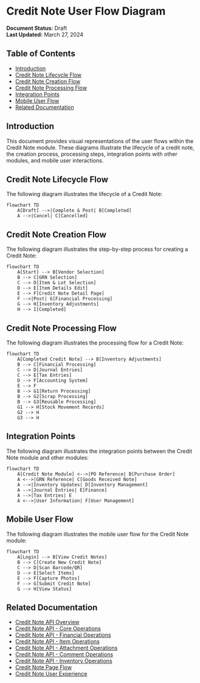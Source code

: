 # Credit Note User Flow Diagram

**Document Status:** Draft  
**Last Updated:** March 27, 2024

## Table of Contents
- [Introduction](#introduction)
- [Credit Note Lifecycle Flow](#credit-note-lifecycle-flow)
- [Credit Note Creation Flow](#credit-note-creation-flow)
- [Credit Note Processing Flow](#credit-note-processing-flow)
- [Integration Points](#integration-points)
- [Mobile User Flow](#mobile-user-flow)
- [Related Documentation](#related-documentation)

## Introduction

This document provides visual representations of the user flows within the Credit Note module. These diagrams illustrate the lifecycle of a credit note, the creation process, processing steps, integration points with other modules, and mobile user interactions.

## Credit Note Lifecycle Flow

The following diagram illustrates the lifecycle of a Credit Note:

```mermaid
flowchart TD
    A[Draft] -->|Complete & Post| B[Completed]
    A -->|Cancel| C[Cancelled]
```

## Credit Note Creation Flow

The following diagram illustrates the step-by-step process for creating a Credit Note:

```mermaid
flowchart TD
    A[Start] --> B[Vendor Selection]
    B --> C[GRN Selection]
    C --> D[Item & Lot Selection]
    D --> E[Item Details Edit]
    E --> F[Credit Note Detail Page]
    F -->|Post| G[Financial Processing]
    G --> H[Inventory Adjustments]
    H --> I[Completed]
```

## Credit Note Processing Flow

The following diagram illustrates the processing flow for a Credit Note:

```mermaid
flowchart TD
    A[Completed Credit Note] --> B[Inventory Adjustments]
    B --> C[Financial Processing]
    C --> D[Journal Entries]
    C --> E[Tax Entries]
    D --> F[Accounting System]
    E --> F
    B --> G1[Return Processing]
    B --> G2[Scrap Processing]
    B --> G3[Reusable Processing]
    G1 --> H[Stock Movement Records]
    G2 --> H
    G3 --> H
```

## Integration Points

The following diagram illustrates the integration points between the Credit Note module and other modules:

```mermaid
flowchart TD
    A[Credit Note Module] <-->|PO Reference| B[Purchase Order]
    A <-->|GRN Reference| C[Goods Received Note]
    A -->|Inventory Updates| D[Inventory Management]
    A -->|Journal Entries| E[Finance]
    A -->|Tax Entries| E
    A <-->|User Information| F[User Management]
```

## Mobile User Flow

The following diagram illustrates the mobile user flow for the Credit Note module:

```mermaid
flowchart TD
    A[Login] --> B[View Credit Notes]
    B --> C[Create New Credit Note]
    C --> D[Scan Barcode/QR]
    D --> E[Select Items]
    E --> F[Capture Photos]
    F --> G[Submit Credit Note]
    G --> H[View Status]
```

## Related Documentation

- [Credit Note API Overview](./CN-API-Endpoints-Overview.md)
- [Credit Note API - Core Operations](./CN-API-Endpoints-Core.md)
- [Credit Note API - Financial Operations](./CN-API-Endpoints-Financial.md)
- [Credit Note API - Item Operations](./CN-API-Endpoints-Items.md)
- [Credit Note API - Attachment Operations](./CN-API-Endpoints-Attachments.md)
- [Credit Note API - Comment Operations](./CN-API-Endpoints-Comments.md)
- [Credit Note API - Inventory Operations](./CN-API-Endpoints-Inventory.md)
- [Credit Note Page Flow](./credit-note-page-flow.md)
- [Credit Note User Experience](./credit-note-prd.md) 